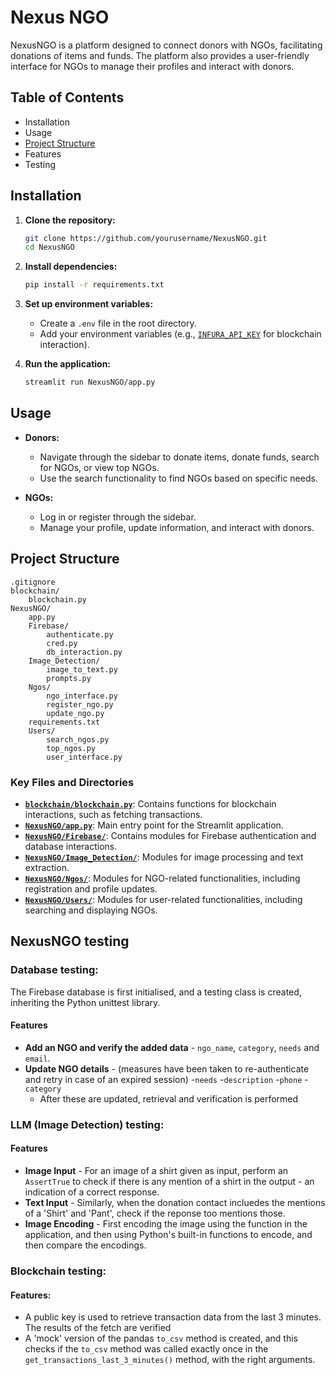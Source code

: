# Nexus NGO

NexusNGO is a platform designed to connect donors with NGOs, facilitating donations of items and funds. The platform also provides a user-friendly interface for NGOs to manage their profiles and interact with donors.

## Table of Contents

- Installation
- Usage
- [Project Structure](#project-structure)
- Features
- Testing


## Installation

1. **Clone the repository:**
    ```sh
    git clone https://github.com/yourusername/NexusNGO.git
    cd NexusNGO
    ```

2. **Install dependencies:**
    ```sh
    pip install -r requirements.txt
    ```

3. **Set up environment variables:**
    - Create a `.env` file in the root directory.
    - Add your environment variables (e.g., [`INFURA_API_KEY`](command:_github.copilot.openSymbolFromReferences?%5B%22%22%2C%5B%7B%22uri%22%3A%7B%22scheme%22%3A%22file%22%2C%22authority%22%3A%22%22%2C%22path%22%3A%22%2Fhome%2Fsathvik_rao%2FColossus%2FNexus_Public%2Fblockchain%2Fblockchain.py%22%2C%22query%22%3A%22%22%2C%22fragment%22%3A%22%22%7D%2C%22pos%22%3A%7B%22line%22%3A9%2C%22character%22%3A60%7D%7D%5D%2C%22e01f52a6-1a46-49a1-b8fc-abdbb680daaf%22%5D "Go to definition") for blockchain interaction).

4. **Run the application:**
    ```sh
    streamlit run NexusNGO/app.py
    ```

## Usage

- **Donors:**
  - Navigate through the sidebar to donate items, donate funds, search for NGOs, or view top NGOs.
  - Use the search functionality to find NGOs based on specific needs.

- **NGOs:**
  - Log in or register through the sidebar.
  - Manage your profile, update information, and interact with donors.

## Project Structure

```
.gitignore
blockchain/
    blockchain.py
NexusNGO/
    app.py
    Firebase/
        authenticate.py
        cred.py
        db_interaction.py
    Image_Detection/
        image_to_text.py
        prompts.py
    Ngos/
        ngo_interface.py
        register_ngo.py
        update_ngo.py
    requirements.txt
    Users/
        search_ngos.py
        top_ngos.py
        user_interface.py
```

### Key Files and Directories

- **[`blockchain/blockchain.py`](command:_github.copilot.openRelativePath?%5B%7B%22scheme%22%3A%22file%22%2C%22authority%22%3A%22%22%2C%22path%22%3A%22%2Fhome%2Fsathvik_rao%2FColossus%2FNexus_Public%2Fblockchain%2Fblockchain.py%22%2C%22query%22%3A%22%22%2C%22fragment%22%3A%22%22%7D%2C%22e01f52a6-1a46-49a1-b8fc-abdbb680daaf%22%5D "/home/sathvik_rao/Colossus/Nexus_Public/blockchain/blockchain.py")**: Contains functions for blockchain interactions, such as fetching transactions.
- **[`NexusNGO/app.py`](command:_github.copilot.openRelativePath?%5B%7B%22scheme%22%3A%22file%22%2C%22authority%22%3A%22%22%2C%22path%22%3A%22%2Fhome%2Fsathvik_rao%2FColossus%2FNexus_Public%2FNexusNGO%2Fapp.py%22%2C%22query%22%3A%22%22%2C%22fragment%22%3A%22%22%7D%2C%22e01f52a6-1a46-49a1-b8fc-abdbb680daaf%22%5D "/home/sathvik_rao/Colossus/Nexus_Public/NexusNGO/app.py")**: Main entry point for the Streamlit application.
- **[`NexusNGO/Firebase/`](command:_github.copilot.openRelativePath?%5B%7B%22scheme%22%3A%22file%22%2C%22authority%22%3A%22%22%2C%22path%22%3A%22%2Fhome%2Fsathvik_rao%2FColossus%2FNexus_Public%2FNexusNGO%2FFirebase%2F%22%2C%22query%22%3A%22%22%2C%22fragment%22%3A%22%22%7D%2C%22e01f52a6-1a46-49a1-b8fc-abdbb680daaf%22%5D "/home/sathvik_rao/Colossus/Nexus_Public/NexusNGO/Firebase/")**: Contains modules for Firebase authentication and database interactions.
- **[`NexusNGO/Image_Detection/`](command:_github.copilot.openRelativePath?%5B%7B%22scheme%22%3A%22file%22%2C%22authority%22%3A%22%22%2C%22path%22%3A%22%2Fhome%2Fsathvik_rao%2FColossus%2FNexus_Public%2FNexusNGO%2FImage_Detection%2F%22%2C%22query%22%3A%22%22%2C%22fragment%22%3A%22%22%7D%2C%22e01f52a6-1a46-49a1-b8fc-abdbb680daaf%22%5D "/home/sathvik_rao/Colossus/Nexus_Public/NexusNGO/Image_Detection/")**: Modules for image processing and text extraction.
- **[`NexusNGO/Ngos/`](command:_github.copilot.openRelativePath?%5B%7B%22scheme%22%3A%22file%22%2C%22authority%22%3A%22%22%2C%22path%22%3A%22%2Fhome%2Fsathvik_rao%2FColossus%2FNexus_Public%2FNexusNGO%2FNgos%2F%22%2C%22query%22%3A%22%22%2C%22fragment%22%3A%22%22%7D%2C%22e01f52a6-1a46-49a1-b8fc-abdbb680daaf%22%5D "/home/sathvik_rao/Colossus/Nexus_Public/NexusNGO/Ngos/")**: Modules for NGO-related functionalities, including registration and profile updates.
- **[`NexusNGO/Users/`](command:_github.copilot.openRelativePath?%5B%7B%22scheme%22%3A%22file%22%2C%22authority%22%3A%22%22%2C%22path%22%3A%22%2Fhome%2Fsathvik_rao%2FColossus%2FNexus_Public%2FNexusNGO%2FUsers%2F%22%2C%22query%22%3A%22%22%2C%22fragment%22%3A%22%22%7D%2C%22e01f52a6-1a46-49a1-b8fc-abdbb680daaf%22%5D "/home/sathvik_rao/Colossus/Nexus_Public/NexusNGO/Users/")**: Modules for user-related functionalities, including searching and displaying NGOs.

## NexusNGO testing

### Database testing:

The Firebase database is first initialised, and a testing class is created, inheriting the Python unittest library.

#### Features

- **Add an NGO and verify the added data** - ```ngo_name```, ```category```, ```needs``` and ```email```.
- **Update NGO details** - (measures have been taken to re-authenticate and retry in case of an expired session)
	-```needs```
	-```description```
	-```phone```
	-```category```
  - After these are updated, retrieval and verification is performed


### LLM (Image Detection) testing:

#### Features

- **Image Input** - For an image of a shirt given as input, perform an ```AssertTrue``` to check if there is any mention of a shirt in the output - an indication of a correct response.
- **Text Input** - Similarly, when the donation contact incluedes the mentions of a 'Shirt' and 'Pant', check if the reponse too mentions those.
- **Image Encoding** - First encoding the image using the function in the application, and then using Python's built-in functions to encode, and then compare the encodings.


### Blockchain testing:

#### Features:

- A public key is used to retrieve transaction data from the last 3 minutes. The results of the fetch are verified
- A 'mock' version of the pandas ```to_csv``` method is created, and this checks if the ```to_csv``` method was called exactly once in the ```get_transactions_last_3_minutes()``` method, with the right arguments.
